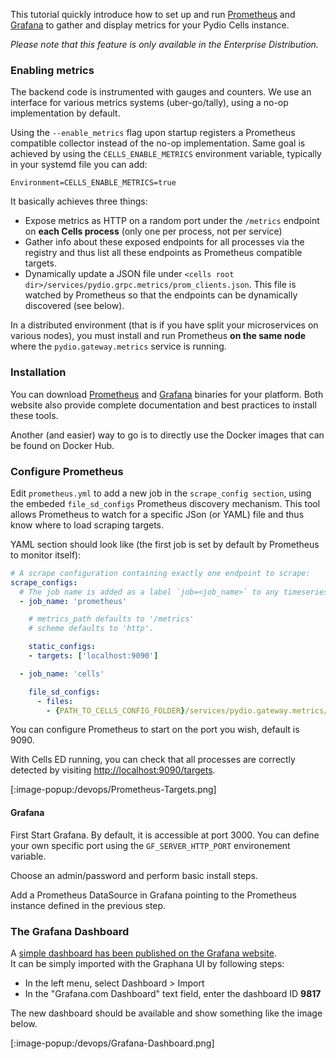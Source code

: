 This tutorial quickly introduce how to set up and run [Prometheus](https://prometheus.io) and [Grafana](https://grafana.com) to gather and display metrics for your Pydio Cells instance.

_Please note that this feature is only available in the Enterprise Distribution._

### Enabling metrics

The backend code is instrumented with gauges and counters. We use an interface for various metrics systems (uber-go/tally), using a no-op implementation by default.

Using the `--enable_metrics` flag upon startup registers a Prometheus compatible collector instead of the no-op implementation.
Same goal is achieved by using the `CELLS_ENABLE_METRICS` environment variable, typically in your systemd file you can add:

`Environment=CELLS_ENABLE_METRICS=true`

It basically achieves three things:

- Expose metrics as HTTP on a random port under the `/metrics` endpoint on **each Cells process** (only one per process, not per service)
- Gather info about these exposed endpoints for all processes via the registry and thus list all these endpoints as Prometheus compatible targets.
- Dynamically update a JSON file under `<cells root dir>/services/pydio.grpc.metrics/prom_clients.json`. This file is watched by Prometheus so that the endpoints can be dynamically discovered (see below).

In a distributed environment (that is if you have split your microservices on various nodes), you must install and run Prometheus **on the same node** where the `pydio.gateway.metrics` service is running.

### Installation

You can download [Prometheus](https://prometheus.io/download/) and [Grafana](https://grafana.com/grafana/download) binaries for your platform.
Both website also provide complete documentation and best practices to install these tools.

Another (and easier) way to go is to directly use the Docker images that can be found on Docker Hub.

### Configure Prometheus

Edit `prometheus.yml` to add a new job in the `scrape_config section`, using the embeded `file_sd_configs` Prometheus discovery mechanism.
This tool allows Prometheus to watch for a specific JSon (or YAML) file and thus know where to load scraping targets.

YAML section should look like (the first job is set by default by Prometheus to monitor itself):

```yaml
# A scrape configuration containing exactly one endpoint to scrape:
scrape_configs:
  # The job name is added as a label `job=<job_name>` to any timeseries scraped from this config.
  - job_name: 'prometheus'

    # metrics_path defaults to '/metrics'
    # scheme defaults to 'http'.

    static_configs:
    - targets: ['localhost:9090']

  - job_name: 'cells'

    file_sd_configs:
      - files:
        - {PATH_TO_CELLS_CONFIG_FOLDER}/services/pydio.gateway.metrics/prom_clients.json
```

You can configure Prometheus to start on the port you wish, default is 9090.

With Cells ED running, you can check that all processes are correctly detected by visiting [http://localhost:9090/targets](http://localhost:9090/targets).

[:image-popup:/devops/Prometheus-Targets.png]

#### Grafana

First Start Grafana. By default, it is accessible at port 3000. You can define your own specific port using the `GF_SERVER_HTTP_PORT` environement variable.

Choose an admin/password and perform basic install steps.

Add a Prometheus DataSource in Grafana pointing to the Prometheus instance defined in the previous step.

### The Grafana Dashboard

A [simple dashboard has been published on the Grafana website](https://grafana.com/dashboards/9817).  
It can be simply imported with the Graphana UI by following steps:

- In the left menu, select Dashboard > Import
- In the "Grafana.com Dashboard" text field, enter the dashboard ID **9817**

The new dashboard should be available and show something like the image below.

[:image-popup:/devops/Grafana-Dashboard.png]
